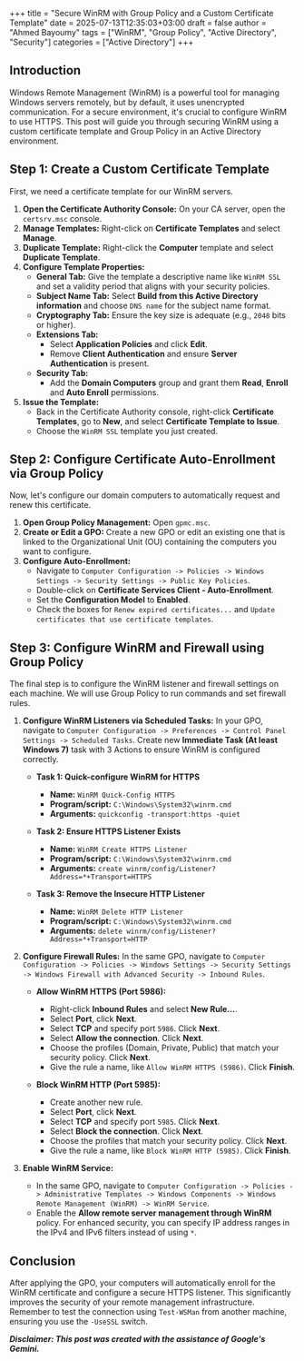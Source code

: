 +++
title = "Secure WinRM with Group Policy and a Custom Certificate Template"
date = 2025-07-13T12:35:03+03:00
draft = false
author = "Ahmed Bayoumy"
tags = ["WinRM", "Group Policy", "Active Directory", "Security"]
categories = ["Active Directory"]
+++

## Introduction

Windows Remote Management (WinRM) is a powerful tool for managing Windows servers remotely, but by default, it uses unencrypted communication. For a secure environment, it's crucial to configure WinRM to use HTTPS. This post will guide you through securing WinRM using a custom certificate template and Group Policy in an Active Directory environment.

## Step 1: Create a Custom Certificate Template

First, we need a certificate template for our WinRM servers.

1.  **Open the Certificate Authority Console:** On your CA server, open the `certsrv.msc` console.
2.  **Manage Templates:** Right-click on **Certificate Templates** and select **Manage**.
3.  **Duplicate Template:** Right-click the **Computer** template and select **Duplicate Template**.
4.  **Configure Template Properties:**
    *   **General Tab:** Give the template a descriptive name like `WinRM SSL` and set a validity period that aligns with your security policies.
    *   **Subject Name Tab:** Select **Build from this Active Directory information** and choose `DNS name` for the subject name format.
    *   **Cryptography Tab:** Ensure the key size is adequate (e.g., `2048` bits or higher).
    *   **Extensions Tab:**
        *   Select **Application Policies** and click **Edit**.
        *   Remove **Client Authentication** and ensure **Server Authentication** is present.
    *   **Security Tab:**
        *   Add the **Domain Computers** group and grant them **Read**,  **Enroll** and **Auto Enroll** permissions.
5.  **Issue the Template:**
    *   Back in the Certificate Authority console, right-click **Certificate Templates**, go to **New**, and select **Certificate Template to Issue**.
    *   Choose the `WinRM SSL` template you just created.

## Step 2: Configure Certificate Auto-Enrollment via Group Policy

Now, let's configure our domain computers to automatically request and renew this certificate.

1.  **Open Group Policy Management:** Open `gpmc.msc`.
2.  **Create or Edit a GPO:** Create a new GPO or edit an existing one that is linked to the Organizational Unit (OU) containing the computers you want to configure.
3.  **Configure Auto-Enrollment:**
    *   Navigate to `Computer Configuration -> Policies -> Windows Settings -> Security Settings -> Public Key Policies`.
    *   Double-click on **Certificate Services Client - Auto-Enrollment**.
    *   Set the **Configuration Model** to **Enabled**.
    *   Check the boxes for `Renew expired certificates...` and `Update certificates that use certificate templates`.

## Step 3: Configure WinRM and Firewall using Group Policy

The final step is to configure the WinRM listener and firewall settings on each machine. We will use Group Policy to run commands and set firewall rules.

1.  **Configure WinRM Listeners via Scheduled Tasks:**
    In your GPO, navigate to `Computer Configuration -> Preferences -> Control Panel Settings -> Scheduled Tasks`. Create new **Immediate Task (At least Windows 7)** task with 3 Actions to ensure WinRM is configured correctly.

    *   **Task 1: Quick-configure WinRM for HTTPS**
        *   **Name:** `WinRM Quick-Config HTTPS`
        *   **Program/script:** `C:\Windows\System32\winrm.cmd`
        *   **Arguments:** `quickconfig -transport:https -quiet`

    *   **Task 2: Ensure HTTPS Listener Exists**
        *   **Name:** `WinRM Create HTTPS Listener`
        *   **Program/script:** `C:\Windows\System32\winrm.cmd`
        *   **Arguments:** `create winrm/config/Listener?Address=*+Transport=HTTPS`

    *   **Task 3: Remove the Insecure HTTP Listener**
        *   **Name:** `WinRM Delete HTTP Listener`
        *   **Program/script:** `C:\Windows\System32\winrm.cmd`
        *   **Arguments:** `delete winrm/config/Listener?Address=*+Transport=HTTP`

2.  **Configure Firewall Rules:**
    In the same GPO, navigate to `Computer Configuration -> Policies -> Windows Settings -> Security Settings -> Windows Firewall with Advanced Security -> Inbound Rules`.

    *   **Allow WinRM HTTPS (Port 5986):**
        *   Right-click **Inbound Rules** and select **New Rule...**.
        *   Select **Port**, click **Next**.
        *   Select **TCP** and specify port `5986`. Click **Next**.
        *   Select **Allow the connection**. Click **Next**.
        *   Choose the profiles (Domain, Private, Public) that match your security policy. Click **Next**.
        *   Give the rule a name, like `Allow WinRM HTTPS (5986)`. Click **Finish**.

    *   **Block WinRM HTTP (Port 5985):**
        *   Create another new rule.
        *   Select **Port**, click **Next**.
        *   Select **TCP** and specify port `5985`. Click **Next**.
        *   Select **Block the connection**. Click **Next**.
        *   Choose the profiles that match your security policy. Click **Next**.
        *   Give the rule a name, like `Block WinRM HTTP (5985)`. Click **Finish**.

3.  **Enable WinRM Service:**
    *   In the same GPO, navigate to `Computer Configuration -> Policies -> Administrative Templates -> Windows Components -> Windows Remote Management (WinRM) -> WinRM Service`.
    *   Enable the **Allow remote server management through WinRM** policy. For enhanced security, you can specify IP address ranges in the IPv4 and IPv6 filters instead of using `*`.

## Conclusion

After applying the GPO, your computers will automatically enroll for the WinRM certificate and configure a secure HTTPS listener. This significantly improves the security of your remote management infrastructure. Remember to test the connection using `Test-WSMan` from another machine, ensuring you use the `-UseSSL` switch.

***Disclaimer: This post was created with the assistance of Google's Gemini.***